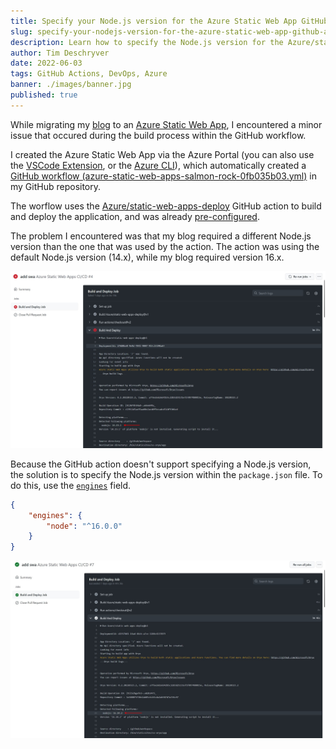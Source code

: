 ```yaml
---
title: Specify your Node.js version for the Azure Static Web App GitHub Action
slug: specify-your-nodejs-version-for-the-azure-static-web-app-github-action
description: Learn how to specify the Node.js version for the Azure/static-web-apps-deploy GitHub action.
author: Tim Deschryver
date: 2022-06-03
tags: GitHub Actions, DevOps, Azure
banner: ./images/banner.jpg
published: true
---
```


While migrating my [blog](https://timdeschryver.dev/) to an [Azure Static Web App](https://docs.microsoft.com/en-us/azure/static-web-apps/), I encountered a minor issue that occured during the build process within the GitHub workflow.

I created the Azure Static Web App via the Azure Portal (you can also use the [VSCode Extension](https://marketplace.visualstudio.com/items?itemName=ms-azuretools.vscode-azurestaticwebapps), or the [Azure CLI](https://docs.microsoft.com/en-us/azure/static-web-apps/get-started-cli?tabs=vanilla-javascript)), which automatically created a [GitHub workflow (azure-static-web-apps-salmon-rock-0fb035b03.yml)](https://github.com/timdeschryver/timdeschryver.dev/blob/main/.github/workflows/azure-static-web-apps-salmon-rock-0fb035b03.yml) in my GitHub repository.

The worflow uses the [Azure/static-web-apps-deploy](https://github.com/Azure/static-web-apps-deploy) GitHub action to build and deploy the application, and was already [pre-configured](https://docs.microsoft.com/en-us/azure/static-web-apps/configuration).

The problem I encountered was that my blog required a different Node.js version than the one that was used by the action.
The action was using the default Node.js version (14.x), while my blog required version 16.x.

![The GitHub Action uses Node.js v14.x by default](./images/before.png)

Because the GitHub action doesn't support specifying a Node.js version, the solution is to specify the Node.js version within the `package.json` file.
To do this, use the [`engines`](https://docs.npmjs.com/cli/v8/configuring-npm/package-json#engines) field.

```json:package.json
{
	"engines": {
		"node": "^16.0.0"
	}
}
```

![The GitHub Action uses Node.js v16.x after we specified the node version in the package.json](./images/after.png)

